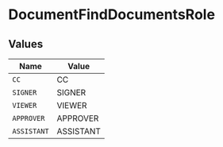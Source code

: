 # DocumentFindDocumentsRole


## Values

| Name        | Value       |
| ----------- | ----------- |
| `CC`        | CC          |
| `SIGNER`    | SIGNER      |
| `VIEWER`    | VIEWER      |
| `APPROVER`  | APPROVER    |
| `ASSISTANT` | ASSISTANT   |
